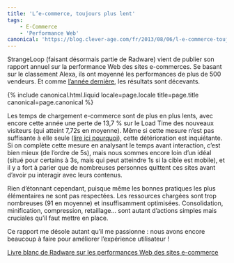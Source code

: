 ```yaml
---
title: 'L’e-commerce, toujours plus lent'
tags:
    - E-Commerce
    - 'Performance Web'
canonical: 'https://blog.clever-age.com/fr/2013/08/06/l-e-commerce-toujours-plus-lent/'
---
```


StrangeLoop (faisant désormais partie de Radware) vient de publier son rapport
annuel sur la performance Web des sites e-commerces. Se basant sur le classement
Alexa, ils ont moyenné les performances de plus de 500 vendeurs. Et comme
[l’année dernière](/2012/01/le-commerce-reste-lent/), les résultats sont
décevants.

<!-- more -->

{% include canonical.html.liquid
    locale=page.locale
    title=page.title
    canonical=page.canonical
%}

Les temps de chargement e-commerce sont de plus en plus lents, avec encore cette
année une perte de 13,7 % sur le Load Time des nouveaux visiteurs (qui atteint
7,72s en moyenne). Même si cette mesure n’est pas suffisante à elle seule
([lire ici pourquoi](/2012/07/a-quelle-vitesse-ma-page-se-charge-t-elle/)),
cette détérioration est inquiétante. Si on complète cette mesure en analysant le
temps avant interaction, c’est bien mieux (de l’ordre de 5s), mais nous sommes
encore loin d’un idéal (situé pour certains à 3s, mais qui peut atteindre 1s si
la cible est mobile), et il y a fort à parier que de nombreuses personnes
quittent ces sites avant d’avoir pu interagir avec leurs contenus.

Rien d’étonnant cependant, puisque même les bonnes pratiques les plus
élémentaires ne sont pas respectées. Les ressources chargées sont trop
nombreuses (91 en moyenne) et insuffisamment optimisées. Consolidation,
minification, compression, retaillage… sont autant d’actions simples mais
cruciales qu’il faut mettre en place.

Ce rapport me désole autant qu’il me passionne : nous avons encore beaucoup à
faire pour améliorer l’expérience utilisateur !

[Livre blanc de Radware sur les performances Web des sites e-commerce](http://www.radware.com/SiteCode/Templates/rclp.aspx?id=6442452054)
